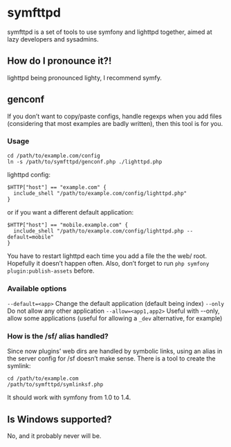# symfttpd

symfttpd is a set of tools to use symfony and lighttpd together,
aimed at lazy developers and sysadmins.



## How do I pronounce it?!

lighttpd being pronounced lighty, I recommend symfy.



## genconf

If you don’t want to copy/paste configs, handle regexps when
you add files (considering that most examples are badly written),
then this tool is for you.


### Usage

    cd /path/to/example.com/config
    ln -s /path/to/symfttpd/genconf.php ./lighttpd.php

lighttpd config:

    $HTTP["host"] == "example.com" {
      include_shell "/path/to/example.com/config/lighttpd.php"
    }

or if you want a different default application:

    $HTTP["host"] == "mobile.example.com" {
      include_shell "/path/to/example.com/config/lighttpd.php --default=mobile"
    }

You have to restart lighttpd each time you add a file the the web/
root. Hopefully it doesn’t happen often. Also, don’t forget to run
`php symfony plugin:publish-assets` before.


### Available options

 `--default=<app>` Change the default application (default being index)
 `--only` Do not allow any other application
 `--allow=<app1,app2>` Useful with --only, allow some applications
    (useful for allowing a `_dev` alternative, for example)


### How is the /sf/ alias handled?

Since now plugins’ web dirs are handled by symbolic links,
using an alias in the server config for /sf doesn’t make sense.
There is a tool to create the symlink:

    cd /path/to/example.com
    /path/to/symfttpd/symlinksf.php

It should work with symfony from 1.0 to 1.4.



## Is Windows supported?

No, and it probably never will be.

